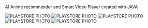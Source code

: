 AI Anime recommender and Smart Video Player created with JAVA

![PLAYSTORE PHOTO](https://github.com/Lunomind/Moonplay/blob/8ea65ed6b4ba9d2617e678d310c0467b4e559017/Screenshot_20220629-032000.png) ![PLAYSTORE PHOTO](https://github.com/Lunomind/Moonplay/blob/370be642ecde09c8255c0134bd65e6aa4152563a/Screenshot_20220629-032516.png)
![PLAYSTORE PHOTO](https://github.com/Lunomind/Moonplay/blob/370be642ecde09c8255c0134bd65e6aa4152563a/Screenshot_20220629-032133.png)
![PLAYSTORE PHOTO](https://github.com/Lunomind/Moonplay/blob/370be642ecde09c8255c0134bd65e6aa4152563a/Screenshot_20220629-032150.png)
![PLAYSTORE PHOTO](https://github.com/Lunomind/Moonplay/blob/370be642ecde09c8255c0134bd65e6aa4152563a/Screenshot_20220629-032443.png)
